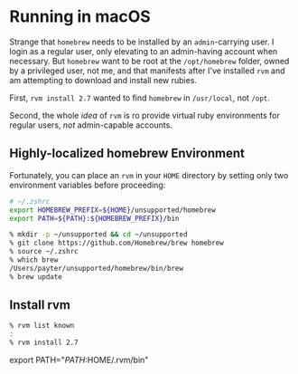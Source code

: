 # Running in macOS

Strange that `homebrew` needs to be installed by an `admin`-carrying user.
I login as a regular user, only elevating to an admin-having account when
necessary. But `homebrew` want to be root at the `/opt/homebrew` folder,
owned by a privileged user, not me, and that manifests after I've installed
`rvm` and am attempting to download and install new rubies.

First, `rvm install 2.7` wanted to find `homebrew` in `/usr/local`, not `/opt`.

Second, the whole _idea_ of `rvm` is ro provide virtual ruby environments for
regular users, _not_ admin-capable accounts.

## Highly-localized homebrew Environment

Fortunately, you can place an `rvm` in your `HOME` directory by setting only
two environment variables before proceeding:

```sh
# ~/.zshrc
export HOMEBREW_PREFIX=${HOME}/unsupported/homebrew
export PATH=${PATH}:${HOMEBREW_PREFIX}/bin
```

```sh
% mkdir -p ~/unsupported && cd ~/unsupported
% git clone https://github.com/Homebrew/brew homebrew
% source ~/.zshrc
% which brew
/Users/payter/unsupported/homebrew/bin/brew
% brew update
```

## Install rvm

```sh
% rvm list known
:
% rvm install 2.7
```

export PATH="$PATH:$HOME/.rvm/bin"
